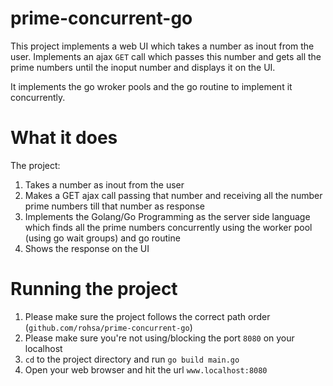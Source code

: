 # prime-concurrent-go
This project implements a web UI which takes a number as inout from the user. Implements an ajax `GET` call which passes this number and gets all the prime numbers until the inoput number and displays it on the UI.

It implements the go wroker pools and the go routine to implement it concurrently.

# What it does
The project:
1. Takes a number as inout from the user
2. Makes a GET ajax call passing that number and receiving all the number prime numbers till that number as response
3. Implements the Golang/Go Programming as the server side language which finds all the prime numbers concurrently using the worker pool (using go wait groups) and go routine
3. Shows the response on the UI
# Running the project
1. Please make sure the project follows the correct path order (`github.com/rohsa/prime-concurrent-go`)
2. Please make sure you're not using/blocking the port `8080` on your localhost
2. `cd` to the project directory and run `go build main.go`
3. Open your web browser and hit the url `www.localhost:8080`
